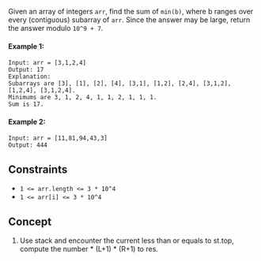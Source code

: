 Given an array of integers `arr`, find the sum of `min(b)`, where b ranges over every (contiguous) subarray of `arr`. Since the answer may be large, return the answer modulo `10^9 + 7`.

#### Example 1:
```plaintext
Input: arr = [3,1,2,4]
Output: 17
Explanation: 
Subarrays are [3], [1], [2], [4], [3,1], [1,2], [2,4], [3,1,2], [1,2,4], [3,1,2,4]. 
Minimums are 3, 1, 2, 4, 1, 1, 2, 1, 1, 1.
Sum is 17.
```
#### Example 2:
```plaintext
Input: arr = [11,81,94,43,3]
Output: 444
 ```

## Constraints

- `1 <= arr.length <= 3 * 10^4`
- `1 <= arr[i] <= 3 * 10^4`

## Concept
1. Use stack and encounter the current less than or equals to st.top, compute the number * (L+1) * (R+1) to res.
